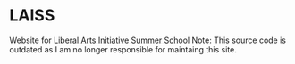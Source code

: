 LAISS
=====

Website for [Liberal Arts Initiative Summer School](http://www.laiss.us)
Note: This source code is outdated as I am no longer responsible for maintaing this site. 
